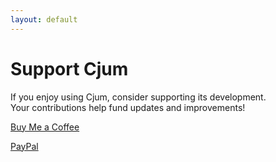 ```yaml
---
layout: default
---
```


# Support Cjum


If you enjoy using Cjum, consider supporting its development.   
Your contributions help fund updates and improvements!  


<a href="https://buymeacoffee.com/cutandjoin" target="_blank">Buy Me a Coffee</a>  
  
<a href="https://paypal.me/cutandjoin" target="_blank">PayPal</a>  
